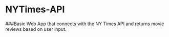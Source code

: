# NYTimes-API

###Basic Web App that connects with the NY Times API and returns movie reviews based on user input. 
